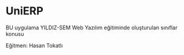 UniERP
======
BU uygulama YILDIZ-SEM Web Yazılım eğitiminde oluşturulan sınıflar konusu

Eğitmen: Hasan Tokatlı